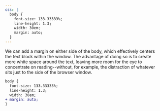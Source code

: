 ```yaml
---
css: |
  body {
    font-size: 133.33333%;
    line-height: 1.3;
    width: 30em;
    margin: auto;
  }
---
```


We can add a margin on either side of the body, which effectively centers the text block within the window. The advantage of doing so is to create more white space around the text, leaving more room for the eye to concentrate on reading--without, for example, the distraction of whatever sits just to the side of the browser window.

```diff
body {
  font-size: 133.33333%;
  line-height: 1.3;
  width: 30em;
+ margin: auto;
}
```